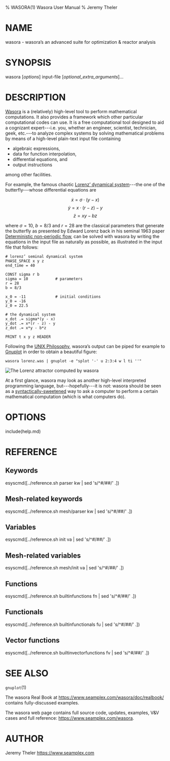 % WASORA(1) Wasora User Manual
% Jeremy Theler

# NAME

wasora - wasora’s an advanced suite for optimization & reactor analysis

# SYNOPSIS

wasora [*options*] input-file [*optional_extra_arguments*]...


# DESCRIPTION

[Wasora](https://www.seamplex.com/wasora) is a (relatively) high-level tool to perform mathematical computations. It also provides a framework which other particular computational codes can use. It is a free computational tool designed to aid a cognizant expert---i.e. you, whether an engineer, scientist, technician, geek, etc.---to analyze complex systems by solving mathematical problems by means of a high-level plain-text input file containing

 * algebraic expressions,
 * data for function interpolation,
 * differential equations, and
 * output instructions

among other facilities.

For example, the famous chaotic [Lorenz’ dynamical system](http://en.wikipedia.org/wiki/Lorenz_system)---the one of the butterfly---whose differential equations are

$$\dot{x} = \sigma \cdot (y - x)$$
$$\dot{y} = x \cdot (r - z) - y$$
$$\dot{z} = xy - bz$$

where $\sigma=10$, $b=8/3$ and $r=28$ are the classical parameters that generate the butterfly as presented by Edward Lorenz back in his seminal 1963 paper [Deterministic non-periodic flow](http://journals.ametsoc.org/doi/abs/10.1175/1520-0469%281963%29020%3C0130%3ADNF%3E2.0.CO%3B2), can be solved with wasora by writing the equations in the input file as naturally as possible, as illustrated in the input file that follows:

```{.wasora style=wasora}
# lorenz’ seminal dynamical system
PHASE_SPACE x y z
end_time = 40

CONST sigma r b
sigma = 10            # parameters
r = 28
b = 8/3

x_0 = -11             # initial conditions
y_0 = -16
z_0 = 22.5

# the dynamical system
x_dot .= sigma*(y - x)
y_dot .= x*(r - z) - y
z_dot .= x*y - b*z

PRINT t x y z HEADER
```

Following the [UNIX Philosophy](https://en.wikipedia.org/wiki/Unix_philosophy), wasora’s output can be piped for example to [Gnuplot](http://gnuplot.info/) in order to obtain a beautiful figure:

```
wasora lorenz.was | gnuplot -e "splot '-' u 2:3:4 w l ti ''"
```

![The Lorenz attractor computed by wasora](lorenz)


At a first glance, wasora may look as another high-level interpreted programming language, but---hopefully---it is not: wasora should be seen as a [syntactically-sweetened](http://en.wikipedia.org/wiki/Syntactic_sugar) way to ask a computer to perform a certain mathematical computation (which is what computers do).

 
# OPTIONS

include(help.md)

# REFERENCE

## Keywords

esyscmd([../reference.sh parser kw | sed 's/^#/##/' .])



## Mesh-related keywords

esyscmd([../reference.sh mesh/parser kw | sed 's/^#/##/' .])



## Variables

esyscmd([../reference.sh init va | sed 's/^#/##/' .])



## Mesh-related variables

esyscmd([../reference.sh mesh/init va | sed 's/^#/##/' .])



## Functions

esyscmd([../reference.sh builtinfunctions fn | sed 's/^#/##/' .])



## Functionals

esyscmd([../reference.sh builtinfunctionals fu | sed 's/^#/##/' .])



## Vector functions

esyscmd([../reference.sh builtinvectorfunctions fv | sed 's/^#/##/' .])



# SEE ALSO

`gnuplot`(1)

The wasora Real Book at <https://www.seamplex.com/wasora/doc/realbook/> contains fully-discussed examples.

The wasora web page contains full source code, updates, examples, V&V cases and full reference:
<https://www.seamplex.com/wasora>.

# AUTHOR

Jeremy Theler <https://www.seamplex.com>
